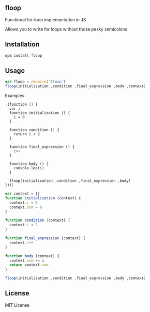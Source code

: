 ## floop

Functional for-loop implementation in JS

Allows you to write for loops without those pesky semicolons

## Installation

```bash
npm install floop
```

## Usage

```javascript
var floop = require('floop')
floop(initialization ,condition ,final_expression ,body ,context)
```

Examples:

```javscript
;(function () {
  var i
  function initialization () {
    i = 0
  }

  function condition () {
    return i < 2
  }

  function final_expression () {
    i++
  }

  function body () {
    console.log(i)
  }
  
  floop(initialization ,condition ,final_expression ,body)
})()
```

```javascript
var context = {}
function initialization (context) {
  context.i = 0
  context.sum = 0
}

function condition (context) {
  context.i < 2
}

function final_expression (context) {
  context.i++
}

function body (context) {
  context.sum += i
  return context.sum
}

floop(initialization ,condition ,final_expression ,body ,context)
```  

## License

MIT License
